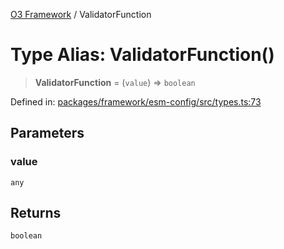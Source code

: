 [O3 Framework](../API.md) / ValidatorFunction

# Type Alias: ValidatorFunction()

> **ValidatorFunction** = (`value`) => `boolean`

Defined in: [packages/framework/esm-config/src/types.ts:73](https://github.com/openmrs/openmrs-esm-core/blob/18d2874f03a33a6ab8295af0e87ac97fdd150718/packages/framework/esm-config/src/types.ts#L73)

## Parameters

### value

`any`

## Returns

`boolean`
